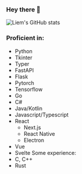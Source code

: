 ### Hey there 👋

![Liem's GitHub stats](https://github-readme-stats.vercel.app/api?username=liemeldert&count_private=true&show_icons=true&theme=tokyonight)

### Proficient in:
 - Python
  - Tkinter
  - Typer
  - FastAPI
  - Flask
  - Pytorch
  - Tensorflow
 - Go
 - C#
 - Java/Kotlin
 - Javascript/Typescript
  - React
    - Next.js
    - React Native
    - Electron
  - Vue
  - Svelte
 Some experience:
 - C, C++
 - Rust
